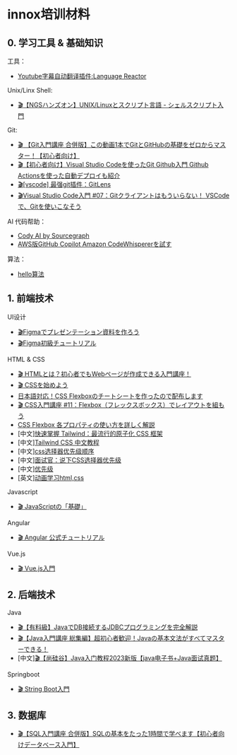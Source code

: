 # innox培训材料
## 0. 学习工具 & 基础知识

工具：
- [Youtube字幕自动翻译插件:Language Reactor](https://chrome.google.com/webstore/detail/language-reactor/hoombieeljmmljlkjmnheibnpciblicm)

Unix/Linx Shell:
- [:clapper:【NGSハンズオン】UNIX/Linuxとスクリプト言語 - シェルスクリプト入門](https://www.youtube.com/watch?v=eISlS3VsI_I)

Git:
- [:clapper: 【Git入門講座 合併版】この動画1本でGitとGitHubの基礎をゼロからマスター！【初心者向け】](https://www.youtube.com/watch?v=WHwuNP4kalU)
- [:clapper:【初心者向け】Visual Studio Codeを使ったGit Github入門 Github Actionsを使った自動デプロイも紹介](https://www.youtube.com/watch?v=hdpMw3hyQq4)
- [:clapper:[vscode] 最强git插件：GitLens](https://www.youtube.com/watch?v=pfgFU2JKnI8)
- [:clapper:Visual Studio Code入門 #07：Gitクライアントはもういらない！ VSCodeで、Gitを使いこなそう](https://www.youtube.com/watch?v=vMZ0C06soxA)

AI 代码帮助：
- [Cody AI by Sourcegraph](https://marketplace.visualstudio.com/items?itemName=sourcegraph.cody-ai)
- [AWS版GitHub Copilot Amazon CodeWhispererを試す](https://maasaablog.com/integrated-development-environment/visual-studio-code/6121/)

算法：
- [hello算法](https://www.hello-algo.com/)

## 1. 前端技术
UI设计
- [:clapper:Figmaでプレゼンテーション資料を作ろう](https://www.youtube.com/watch?v=RdxClGSg4iE)
- [:clapper:Figma初級チュートリアル](https://www.youtube.com/playlist?list=PLpe817jgOmIr0Hkx1RxsHRtnVVrj5Mjtz)


HTML & CSS
- [:clapper: HTMLとは？初心者でもWebページが作成できる入門講座！](https://www.youtube.com/watch?v=HX3sOdy0oHs)
- [:clapper: CSSを始めよう](https://www.youtube.com/playlist?list=PLCyDm9NTxdhJodZ5MH_EeLQ_ET472cco5)
- [日本語対応！CSS Flexboxのチートシートを作ったので配布します](https://www.webcreatorbox.com/tech/css-flexbox-cheat-sheet)
- [:clapper: CSS入門講座 #11：Flexbox（フレックスボックス）でレイアウトを組もう](https://www.youtube.com/watch?v=UF5SDgT2eTc)
- [CSS Flexbox 各プロパティの使い方を詳しく解説](https://coliss.com/articles/build-websites/operation/css/css3-flexbox-properties-by-scotch.html)
- [中文][快速掌握 Tailwind：最流行的原子化 CSS 框架](https://juejin.cn/post/7231539903649398843)
- [中文][Tailwind CSS 中文教程](https://www.w3cschool.cn/tailwind_css/)
- [中文][css选择器优先级顺序](https://worktile.com/kb/ask/29577.html#:~:text=CSS%E9%80%89%E6%8B%A9%E5%99%A8%E7%9A%84%E4%BC%98%E5%85%88,%E8%87%AA%E5%AE%9A%E4%B9%89%E5%B1%9E%E6%80%A7%E5%92%8C%E7%BB%A7%E6%89%BF%E3%80%82)
- [中文][面试官：说下CSS选择器优先级](https://juejin.cn/post/6844904159305531406)
- [中文][优先级](https://developer.mozilla.org/zh-CN/docs/Web/CSS/Specificity)
- [英文][动画学习html,css](https://www.anilearn.dev/css/box-model)

Javascript
- [:clapper: JavaScriptの「基礎」](https://www.youtube.com/watch?v=E08jeQBa1D0)

Angular
- [:clapper: Angular 公式チュートリアル](https://www.youtube.com/watch?v=GFG3c-dIR5Q)

Vue.js
- [:clapper: Vue.js入門](https://www.youtube.com/playlist?list=PLh6V6_7fbbo-SZYHHBVFstU2tp0dDZMAW)



## 2. 后端技术

Java
- [:clapper:【有料級】JavaでDB接続するJDBCプログラミングを完全解説](https://www.youtube.com/watch?v=wu4YCDyJFPg)
- [:clapper:【Java入門講座 総集編】超初心者歓迎！Javaの基本文法がすべてマスターできる！](https://www.youtube.com/watch?v=BBKVCkdqS8g)
- [中文][:clapper:【尚硅谷】Java入门教程2023新版【java电子书+Java面试真题】](https://www.youtube.com/playlist?list=PLmOn9nNkQxJG_AbAUeyAPH3fO0i_APAM9)



Springboot
- [:clapper: String Boot入門](https://www.youtube.com/playlist?list=PLhFoWnF68aPRjK1owzX811iR3K3y-ZcRA)

## 3. 数据库

- [:clapper:【SQL入門講座 合併版】SQLの基本をたった1時間で学べます【初心者向けデータベース入門】](https://www.youtube.com/watch?v=v-Mb2voyTbc)
